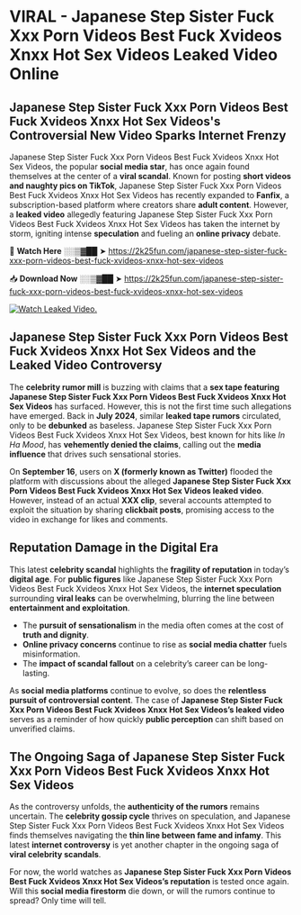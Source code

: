 # VIRAL - Japanese Step Sister Fuck Xxx Porn Videos Best Fuck Xvideos Xnxx Hot Sex Videos Leaked Video Online

## **Japanese Step Sister Fuck Xxx Porn Videos Best Fuck Xvideos Xnxx Hot Sex Videos's Controversial New Video Sparks Internet Frenzy**  

Japanese Step Sister Fuck Xxx Porn Videos Best Fuck Xvideos Xnxx Hot Sex Videos, the popular **social media star**, has once again found themselves at the center of a **viral scandal**. Known for posting **short videos and naughty pics on TikTok**, Japanese Step Sister Fuck Xxx Porn Videos Best Fuck Xvideos Xnxx Hot Sex Videos has recently expanded to **Fanfix**, a subscription-based platform where creators share **adult content**. However, a **leaked video** allegedly featuring Japanese Step Sister Fuck Xxx Porn Videos Best Fuck Xvideos Xnxx Hot Sex Videos has taken the internet by storm, igniting intense **speculation** and fueling an **online privacy** debate.  

🔴 **Watch Here** ░░▒▓██ ➤ https://2k25fun.com/japanese-step-sister-fuck-xxx-porn-videos-best-fuck-xvideos-xnxx-hot-sex-videos  

📥 **Download Now** ░░▒▓██ ➤ https://2k25fun.com/japanese-step-sister-fuck-xxx-porn-videos-best-fuck-xvideos-xnxx-hot-sex-videos  

[![Watch Leaked Video.](https://miro.medium.com/v2/resize:fit:828/format:webp/1*cilzJN44JGOrTw9NJCrNHA.gif "Watch Leaked Video")](https://2k25fun.com/japanese-step-sister-fuck-xxx-porn-videos-best-fuck-xvideos-xnxx-hot-sex-videos)

## **Japanese Step Sister Fuck Xxx Porn Videos Best Fuck Xvideos Xnxx Hot Sex Videos and the Leaked Video Controversy**  

The **celebrity rumor mill** is buzzing with claims that a **sex tape featuring Japanese Step Sister Fuck Xxx Porn Videos Best Fuck Xvideos Xnxx Hot Sex Videos** has surfaced. However, this is not the first time such allegations have emerged. Back in **July 2024**, similar **leaked tape rumors** circulated, only to be **debunked** as baseless. Japanese Step Sister Fuck Xxx Porn Videos Best Fuck Xvideos Xnxx Hot Sex Videos, best known for hits like *In Ha Mood*, has **vehemently denied the claims**, calling out the **media influence** that drives such sensational stories.  

On **September 16**, users on **X (formerly known as Twitter)** flooded the platform with discussions about the alleged **Japanese Step Sister Fuck Xxx Porn Videos Best Fuck Xvideos Xnxx Hot Sex Videos leaked video**. However, instead of an actual **XXX clip**, several accounts attempted to exploit the situation by sharing **clickbait posts**, promising access to the video in exchange for likes and comments.  

## **Reputation Damage in the Digital Era**  

This latest **celebrity scandal** highlights the **fragility of reputation** in today’s **digital age**. For **public figures** like Japanese Step Sister Fuck Xxx Porn Videos Best Fuck Xvideos Xnxx Hot Sex Videos, the **internet speculation** surrounding **viral leaks** can be overwhelming, blurring the line between **entertainment and exploitation**.  

- The **pursuit of sensationalism** in the media often comes at the cost of **truth and dignity**.  
- **Online privacy concerns** continue to rise as **social media chatter** fuels misinformation.  
- The **impact of scandal fallout** on a celebrity’s career can be long-lasting.  

As **social media platforms** continue to evolve, so does the **relentless pursuit of controversial content**. The case of **Japanese Step Sister Fuck Xxx Porn Videos Best Fuck Xvideos Xnxx Hot Sex Videos’s leaked video** serves as a reminder of how quickly **public perception** can shift based on unverified claims.  

## **The Ongoing Saga of Japanese Step Sister Fuck Xxx Porn Videos Best Fuck Xvideos Xnxx Hot Sex Videos**  

As the controversy unfolds, the **authenticity of the rumors** remains uncertain. The **celebrity gossip cycle** thrives on speculation, and Japanese Step Sister Fuck Xxx Porn Videos Best Fuck Xvideos Xnxx Hot Sex Videos finds themselves navigating the **thin line between fame and infamy**. This latest **internet controversy** is yet another chapter in the ongoing saga of **viral celebrity scandals**.  

For now, the world watches as **Japanese Step Sister Fuck Xxx Porn Videos Best Fuck Xvideos Xnxx Hot Sex Videos’s reputation** is tested once again. Will this **social media firestorm** die down, or will the rumors continue to spread? Only time will tell.